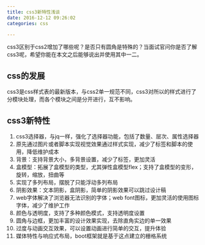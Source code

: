 ```yaml
---
title: css3新特性浅谈
date: 2016-12-12 09:26:02
categories: css

---
```


css3区别于css2增加了哪些呢？是否只有圆角是特殊的？当面试官问你是否了解css3呢，希望你能在本文之后能够说出并使用其中一二。

<!--more-->

## css的发展

css3是css样式表的最新版本，与css2单一规范不同，css3对所以的样式进行了分模块处理，而各个模块之间是分开进行，互不影响。

## css3新特性

1. css3选择器，与jq一样，强化了选择器功能，包括了数量、层次、属性选择器
2. 原先通过图片或者脚本实现视觉效果通过样式实现，减少了标签和脚本的使用，降低维护成本
3. 背景：支持背景大小，多背景设置，减少了标签，更加灵活
4. 盒模型：拓展了盒模型的类型，尤其弹性盒模型flex；支持了盒模型的变形，旋转，缩放，扭曲等
5. 实现了多列布局，摆脱了只能浮动多列布局
6. 阴影效果：文本阴影，盒阴影，简单的阴影效果可以跳过设计稿
7. web字体解决了浏览器无法识别的字体；web font图标，更加灵活的使用图标字体，减少了维护工作
8. 颜色与透明度，支持了多种颜色模式，支持透明度设置
9. 圆角与边框，更加丰富的设计效果实现，去除直角实边的单一效果
10. 过度与动画交互效果，可以设置动画进行简单的交互，提升体验
11. 媒体特性与响应式布局，boot框架就是基于这点建立的栅格系统